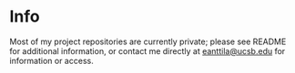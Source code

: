 # Info
Most of my project repositories are currently private; please see README for additional information, or contact me directly at eanttila@ucsb.edu for information or access.
